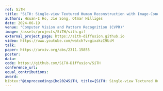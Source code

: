 ```yaml
---
ref: SiTH
title: "SiTH: Single-view Textured Human Reconstruction with Image-Conditioned Diffusion"
authors: Hsuan-I Ho, Jie Song, Otmar Hilliges
date: 2024-06-19
venue: "Computer Vision and Pattern Recognition (CVPR)"
image: /assets/projects/SiTH/sith.gif
external_project_page: https://sith-diffusion.github.io
video: https://www.youtube.com/watch?v=gixakzI9UcM
talk: 
paper: https://arxiv.org/abs/2311.15855
poster: 
data: 
code: https://github.com/SiTH-Diffusion/SiTH
conference_url: 
equal_contributions: 
award: 
bibtex:"@inproceedings{ho2024SiTH, title={SiTH: Single-view Textured Human Reconstruction with Image-Conditioned Diffusion}, author={Ho, Hsuan-I and Song, Jie and Hilliges, Otmar}, booktitle={Computer Vision and Pattern Recognition (CVPR)}, year={2024}}"
---
```

